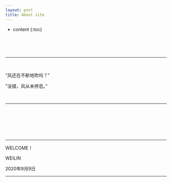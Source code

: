 ```yaml
---
layout: post
title: About site
---
```


* content
{:toc}



<br>
<br>
<br>


<div class="kx_bg_01">
<hr>

<br>

<p>”风还在不断地吹吗？”  </p>
<p>”没错，风从未停息。”  </p>
<br>

<hr>


</div>

<br>
<br>
<br>
<br>
<br>

---

WELCOME！

WEILIN   

2020年9月9日

---
<br>
<br>


  <script src="{{ '/myScript/utils.js' | prepend: site.baseurl    }}   ">
    </script>
<script>·
    // window.onload = show_visited_data()
</script>

<script >
$("#navigation")[0].innerHTML=""
</script>
